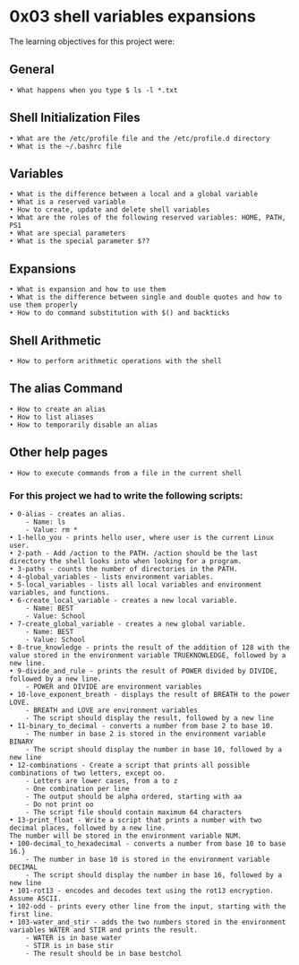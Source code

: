 # **0x03 shell variables expansions**

The learning objectives for this project were:

## **General**
	• What happens when you type $ ls -l *.txt

## **Shell Initialization Files**
	• What are the /etc/profile file and the /etc/profile.d directory
	• What is the ~/.bashrc file

## **Variables**
	• What is the difference between a local and a global variable
	• What is a reserved variable
	• How to create, update and delete shell variables
	• What are the roles of the following reserved variables: HOME, PATH, PS1
	• What are special parameters
	• What is the special parameter $??

## **Expansions**
	• What is expansion and how to use them
	• What is the difference between single and double quotes and how to use them properly
	• How to do command substitution with $() and backticks

## **Shell Arithmetic**
	• How to perform arithmetic operations with the shell

## **The alias Command**
	• How to create an alias
	• How to list aliases
	• How to temporarily disable an alias

## **Other help pages**
	• How to execute commands from a file in the current shell

### For this project we had to write the following scripts:
	• 0-alias - creates an alias.
		- Name: ls
		- Value: rm *
	• 1-hello_you - prints hello user, where user is the current Linux user.
	• 2-path - Add /action to the PATH. /action should be the last directory the shell looks into when looking for a program.
	• 3-paths - counts the number of directories in the PATH.
	• 4-global_variables - lists environment variables.
	• 5-local_variables - lists all local variables and environment variables, and functions.
	• 6-create_local_variable - creates a new local variable. 
		- Name: BEST
		- Value: School
	• 7-create_global_variable - creates a new global variable.
		- Name: BEST
 		- Value: School
	• 8-true_knowledge - prints the result of the addition of 128 with the value stored in the environment variable TRUEKNOWLEDGE, followed by a new line.
	• 9-divide_and_rule - prints the result of POWER divided by DIVIDE, followed by a new line. 
		- POWER and DIVIDE are environment variables
	• 10-love_exponent_breath - displays the result of BREATH to the power LOVE.
		- BREATH and LOVE are environment variables
		- The script should display the result, followed by a new line
	• 11-binary_to_decimal - converts a number from base 2 to base 10.
		- The number in base 2 is stored in the environment variable BINARY
		- The script should display the number in base 10, followed by a new line
	• 12-combinations - Create a script that prints all possible combinations of two letters, except oo.
		- Letters are lower cases, from a to z
		- One combination per line
		- The output should be alpha ordered, starting with aa
		- Do not print oo
		- The script file should contain maximum 64 characters
	• 13-print_float - Write a script that prints a number with two decimal places, followed by a new line.
	The number will be stored in the environment variable NUM.
	• 100-decimal_to_hexadecimal - converts a number from base 10 to base 16.}
		- The number in base 10 is stored in the environment variable DECIMAL
		- The script should display the number in base 16, followed by a new line
	• 101-rot13 - encodes and decodes text using the rot13 encryption. Assume ASCII.
	• 102-odd - prints every other line from the input, starting with the first line.
	• 103-water_and_stir - adds the two numbers stored in the environment variables WATER and STIR and prints the result. 
		- WATER is in base water
		- STIR is in base stir
		- The result should be in base bestchol

